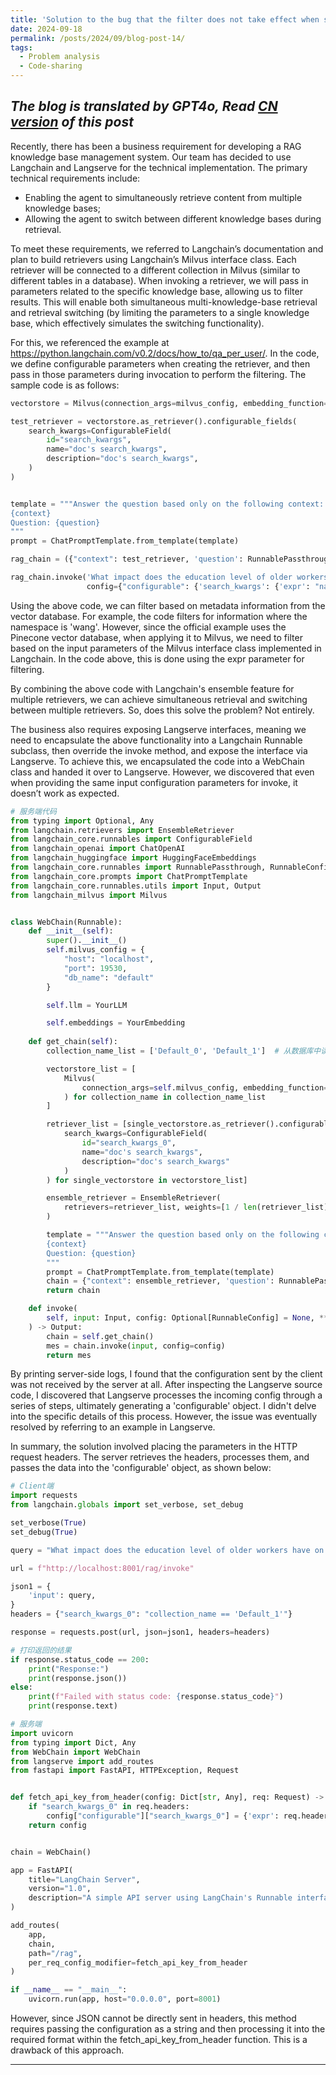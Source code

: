 ```yaml
---
title: 'Solution to the bug that the filter does not take effect when searching multiple knowledge bases simultaneously in LangChain'
date: 2024-09-18
permalink: /posts/2024/09/blog-post-14/
tags:
  - Problem analysis
  - Code-sharing
---
```

*The blog is translated by GPT4o, Read [CN version](https://yqwang96.github.io/cnposts/2023/12/blog-post-13/) of this post*
------

Recently, there has been a business requirement for developing a RAG knowledge base management system. Our team has decided to use Langchain and Langserve for the technical implementation. The primary technical requirements include:

+ Enabling the agent to simultaneously retrieve content from multiple knowledge bases;
+ Allowing the agent to switch between different knowledge bases during retrieval.

To meet these requirements, we referred to Langchain’s documentation and plan to build retrievers using Langchain’s Milvus interface class. Each retriever will be connected to a different collection in Milvus (similar to different tables in a database). When invoking a retriever, we will pass in parameters related to the specific knowledge base, allowing us to filter results. This will enable both simultaneous multi-knowledge-base retrieval and retrieval switching (by limiting the parameters to a single knowledge base, which effectively simulates the switching functionality).

For this, we referenced the example at https://python.langchain.com/v0.2/docs/how_to/qa_per_user/. In the code, we define configurable parameters when creating the retriever, and then pass in those parameters during invocation to perform the filtering. The sample code is as follows:

```python
vectorstore = Milvus(connection_args=milvus_config, embedding_function=embedding_model, collection_name='default')

test_retriever = vectorstore.as_retriever().configurable_fields(
    search_kwargs=ConfigurableField(
        id="search_kwargs",
        name="doc's search_kwargs",
        description="doc's search_kwargs",
    )
)


template = """Answer the question based only on the following context:
{context}
Question: {question}
"""
prompt = ChatPromptTemplate.from_template(template)

rag_chain = ({"context": test_retriever, 'question': RunnablePassthrough()} | prompt | llm)

rag_chain.invoke('What impact does the education level of older workers have on the labor market?',
                 config={"configurable": {'search_kwargs': {'expr': "namespace == 'wang'"}}})
```


Using the above code, we can filter based on metadata information from the vector database. For example, the code filters for information where the namespace is 'wang'. However, since the official example uses the Pinecone vector database, when applying it to Milvus, we need to filter based on the input parameters of the Milvus interface class implemented in Langchain. In the code above, this is done using the expr parameter for filtering.

By combining the above code with Langchain's ensemble feature for multiple retrievers, we can achieve simultaneous retrieval and switching between multiple retrievers. So, does this solve the problem? Not entirely.

The business also requires exposing Langserve interfaces, meaning we need to encapsulate the above functionality into a Langchain Runnable subclass, then override the invoke method, and expose the interface via Langserve. To achieve this, we encapsulated the code into a WebChain class and handed it over to Langserve. However, we discovered that even when providing the same input configuration parameters for invoke, it doesn’t work as expected.

```python
# 服务端代码
from typing import Optional, Any
from langchain.retrievers import EnsembleRetriever
from langchain_core.runnables import ConfigurableField
from langchain_openai import ChatOpenAI
from langchain_huggingface import HuggingFaceEmbeddings
from langchain_core.runnables import RunnablePassthrough, RunnableConfig, Runnable, RunnableMap
from langchain_core.prompts import ChatPromptTemplate
from langchain_core.runnables.utils import Input, Output
from langchain_milvus import Milvus


class WebChain(Runnable):
    def __init__(self):
        super().__init__()
        self.milvus_config = {
            "host": "localhost",
            "port": 19530,
            "db_name": "default"
        }

        self.llm = YourLLM

        self.embeddings = YourEmbedding
        
    def get_chain(self):
        collection_name_list = ['Default_0', 'Default_1']  # 从数据库中读取配置

        vectorstore_list = [
            Milvus(
                connection_args=self.milvus_config, embedding_function=self.embeddings, collection_name=collection_name
            ) for collection_name in collection_name_list
        ]

        retriever_list = [single_vectorstore.as_retriever().configurable_fields(
            search_kwargs=ConfigurableField(
                id="search_kwargs_0",
                name="doc's search_kwargs",
                description="doc's search_kwargs"
            )
        ) for single_vectorstore in vectorstore_list]

        ensemble_retriever = EnsembleRetriever(
            retrievers=retriever_list, weights=[1 / len(retriever_list) for _ in range(len(retriever_list))]
        )

        template = """Answer the question based only on the following context:
        {context}
        Question: {question}
        """
        prompt = ChatPromptTemplate.from_template(template)
        chain = {"context": ensemble_retriever, 'question': RunnablePassthrough()} | prompt | self.llm
        return chain

    def invoke(
        self, input: Input, config: Optional[RunnableConfig] = None, **kwargs: Any
    ) -> Output:
        chain = self.get_chain()
        mes = chain.invoke(input, config=config)
        return mes
```

By printing server-side logs, I found that the configuration sent by the client was not received by the server at all. After inspecting the Langserve source code, I discovered that Langserve processes the incoming config through a series of steps, ultimately generating a 'configurable' object. I didn't delve into the specific details of this process. However, the issue was eventually resolved by referring to an example in Langserve.

In summary, the solution involved placing the parameters in the HTTP request headers. The server retrieves the headers, processes them, and passes the data into the 'configurable' object, as shown below:

```python
# Client端
import requests
from langchain.globals import set_verbose, set_debug

set_verbose(True)
set_debug(True)

query = "What impact does the education level of older workers have on the labor market?"

url = f"http://localhost:8001/rag/invoke"

json1 = {
    'input': query,
}
headers = {"search_kwargs_0": "collection_name == 'Default_1'"}

response = requests.post(url, json=json1, headers=headers)

# 打印返回的结果
if response.status_code == 200:
    print("Response:")
    print(response.json())
else:
    print(f"Failed with status code: {response.status_code}")
    print(response.text)

# 服务端
import uvicorn
from typing import Dict, Any
from WebChain import WebChain
from langserve import add_routes
from fastapi import FastAPI, HTTPException, Request


def fetch_api_key_from_header(config: Dict[str, Any], req: Request) -> Dict[str, Any]:
    if "search_kwargs_0" in req.headers:
        config["configurable"]["search_kwargs_0"] = {'expr': req.headers["search_kwargs_0"]}
    return config


chain = WebChain()

app = FastAPI(
    title="LangChain Server",
    version="1.0",
    description="A simple API server using LangChain's Runnable interfaces",
)

add_routes(
    app,
    chain,
    path="/rag",
    per_req_config_modifier=fetch_api_key_from_header
)

if __name__ == "__main__":
    uvicorn.run(app, host="0.0.0.0", port=8001)
```

However, since JSON cannot be directly sent in headers, this method requires passing the configuration as a string and then processing it into the required format within the fetch_api_key_from_header function. This is a drawback of this approach.

------
